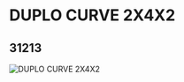 # DUPLO CURVE 2X4X2
## 31213
![DUPLO CURVE 2X4X2](https://lc-www-live-s.legocdn.com/media/bricks/5/2/4118654.jpg)
